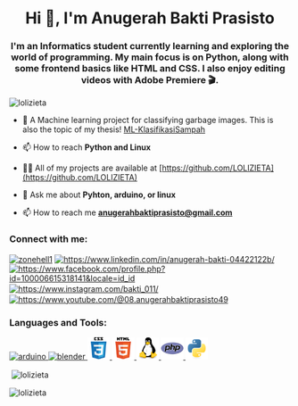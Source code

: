 <h1 align="center">Hi 👋, I'm Anugerah Bakti Prasisto</h1>
<h3 align="center">I'm an Informatics student currently learning and exploring the world of programming. My main focus is on Python, along with some frontend basics like HTML and CSS. I also enjoy editing videos with Adobe Premiere 🎬.</h3>

<p align="left"> <img src="https://komarev.com/ghpvc/?username=lolizieta&label=Profile%20views&color=0e75b6&style=flat" alt="lolizieta" /> </p>

- 📌 A Machine learning project for classifying garbage images. This is also the topic of my thesis! [ML-KlasifikasiSampah](https://github.com/baktiprasisto/ML-KlasifikasiSampah)

- 📫 How to reach **Python and Linux**

- 👨‍💻 All of my projects are available at [https://github.com/LOLIZIETA](https://github.com/LOLIZIETA)

- 💬 Ask me about **Pyhton, arduino, or linux**

- 📫 How to reach me **anugerahbaktiprasisto@gmail.com**

<h3 align="left">Connect with me:</h3>
<p align="left">
<a href="https://twitter.com/zonehell1" target="blank"><img align="center" src="https://raw.githubusercontent.com/rahuldkjain/github-profile-readme-generator/master/src/images/icons/Social/twitter.svg" alt="zonehell1" height="30" width="40" /></a>
<a href="https://linkedin.com/in/https://www.linkedin.com/in/anugerah-bakti-04422122b/" target="blank"><img align="center" src="https://raw.githubusercontent.com/rahuldkjain/github-profile-readme-generator/master/src/images/icons/Social/linked-in-alt.svg" alt="https://www.linkedin.com/in/anugerah-bakti-04422122b/" height="30" width="40" /></a>
<a href="https://fb.com/https://www.facebook.com/profile.php?id=100006615318141&locale=id_id" target="blank"><img align="center" src="https://raw.githubusercontent.com/rahuldkjain/github-profile-readme-generator/master/src/images/icons/Social/facebook.svg" alt="https://www.facebook.com/profile.php?id=100006615318141&locale=id_id" height="30" width="40" /></a>
<a href="https://instagram.com/https://www.instagram.com/bakti_011/" target="blank"><img align="center" src="https://raw.githubusercontent.com/rahuldkjain/github-profile-readme-generator/master/src/images/icons/Social/instagram.svg" alt="https://www.instagram.com/bakti_011/" height="30" width="40" /></a>
<a href="https://www.youtube.com/c/https://www.youtube.com/@08.anugerahbaktiprasisto49" target="blank"><img align="center" src="https://raw.githubusercontent.com/rahuldkjain/github-profile-readme-generator/master/src/images/icons/Social/youtube.svg" alt="https://www.youtube.com/@08.anugerahbaktiprasisto49" height="30" width="40" /></a>
</p>

<h3 align="left">Languages and Tools:</h3>
<p align="left"> <a href="https://www.arduino.cc/" target="_blank" rel="noreferrer"> <img src="https://cdn.worldvectorlogo.com/logos/arduino-1.svg" alt="arduino" width="40" height="40"/> </a> <a href="https://www.blender.org/" target="_blank" rel="noreferrer"> <img src="https://download.blender.org/branding/community/blender_community_badge_white.svg" alt="blender" width="40" height="40"/> </a> <a href="https://www.w3schools.com/css/" target="_blank" rel="noreferrer"> <img src="https://raw.githubusercontent.com/devicons/devicon/master/icons/css3/css3-original-wordmark.svg" alt="css3" width="40" height="40"/> </a> <a href="https://www.w3.org/html/" target="_blank" rel="noreferrer"> <img src="https://raw.githubusercontent.com/devicons/devicon/master/icons/html5/html5-original-wordmark.svg" alt="html5" width="40" height="40"/> </a> <a href="https://www.linux.org/" target="_blank" rel="noreferrer"> <img src="https://raw.githubusercontent.com/devicons/devicon/master/icons/linux/linux-original.svg" alt="linux" width="40" height="40"/> </a> <a href="https://www.php.net" target="_blank" rel="noreferrer"> <img src="https://raw.githubusercontent.com/devicons/devicon/master/icons/php/php-original.svg" alt="php" width="40" height="40"/> </a> <a href="https://www.python.org" target="_blank" rel="noreferrer"> <img src="https://raw.githubusercontent.com/devicons/devicon/master/icons/python/python-original.svg" alt="python" width="40" height="40"/> </a> </p>

<p>&nbsp;<img align="center" src="https://github-readme-stats.vercel.app/api?username=lolizieta&show_icons=true&locale=en" alt="lolizieta" /></p>

<p><img align="center" src="https://github-readme-streak-stats.herokuapp.com/?user=lolizieta&" alt="lolizieta" /></p>
